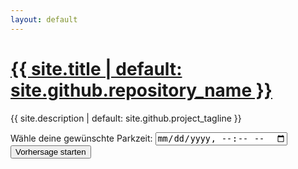 ```yaml
---
layout: default
---
```

<h1><a href="{{ "/" | absolute_url }}">{{ site.title | default: site.github.repository_name }}</a></h1>
<p>{{ site.description | default: site.github.project_tagline }}</p>



Wähle deine gewünschte Parkzeit: <input type="datetime-local" id="datepicker">
<button type="button">Vorhersage starten</button>

<div id="chart-container" style="height: 400px;"></div>
